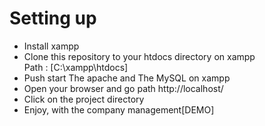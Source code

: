 # Setting up

- Install xampp
- Clone this repository to your htdocs directory on xampp
  <br>Path : [C:\xampp\htdocs]
- Push start The apache and The MySQL on xampp
- Open your browser and go path http://localhost/
- Click on the project directory
- Enjoy, with the company management[DEMO]
